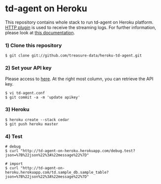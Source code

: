 # td-agent on Heroku

This repository contains whole stack to run td-agent on Heroku platform. [HTTP plugin](http://docs.fluentd.org/articles/in_http) is used to receive the streaming logs. For further information, please look at [this documentation](http://docs.treasuredata.com/articles/heroku-rest).

### 1) Clone this repository

    $ git clone git://github.com/treasure-data/heroku-td-agent.git
    
### 2) Set your API key

Please access to [here](https://console.treasuredata.com/users/current). At the right most column, you can retrieve the API key.

    $ vi td-agent.conf
    $ git commit -a -m 'update apikey'

### 3) Heroku

    $ heroku create --stack cedar
    $ git push heroku master

### 4) Test

    # debug
    $ curl "http://td-agent-on-heroku.herokuapp.com/debug.test?json=%7B%22json%22%3A%22message%22%7D"
    
    # import
    $ curl "http://td-agent-on-heroku.herokuapp.com/td.sample_db.sample_table?json=%7B%22json%22%3A%22message%22%7D"
